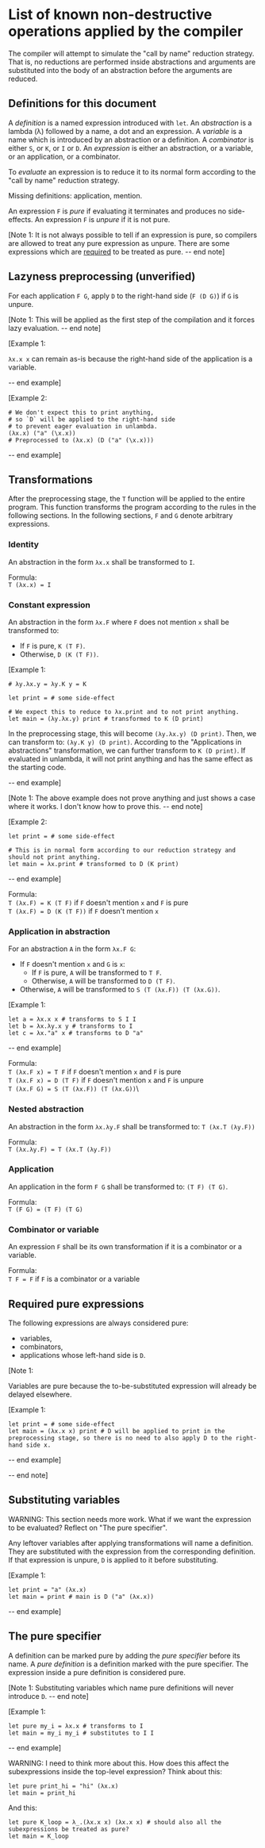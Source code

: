 # List of known non-destructive operations applied by the compiler

The compiler will attempt to simulate the "call by name" reduction strategy. That is, no reductions are performed inside abstractions and arguments are substituted into the body of an abstraction before the arguments are reduced.

## Definitions for this document

A *definition* is a named expression introduced with `let`. An *abstraction* is a lambda (λ) followed by a name, a dot and an expression. A *variable* is a name which is introduced by an abstraction or a definition. A *combinator* is either `S`, or `K`, or `I` or `D`. An *expression* is either an abstraction, or a variable, or an application, or a combinator.

To *evaluate* an expression is to reduce it to its normal form according to the "call by name" reduction strategy.

Missing definitions: application, mention.

An expression `F` is *pure* if evaluating it terminates and produces no side-effects. An expression `F` is *unpure* if it is not pure.

[Note 1: It is not always possible to tell if an expression is pure, so compilers are allowed to treat any pure expression as unpure. There are some expressions which are [required](##-required-pure-expressions) to be treated as pure. -- end note]

## Lazyness preprocessing (unverified)

For each application `F G`, apply `D` to the right-hand side (`F (D G)`) if `G` is unpure.

[Note 1: This will be applied as the first step of the compilation and it forces lazy evaluation. -- end note]

[Example 1:

`λx.x x` can remain as-is because the right-hand side of the application is a variable.

-- end example]

[Example 2:
```
# We don't expect this to print anything,
# so `D` will be applied to the right-hand side
# to prevent eager evaluation in unlambda.
(λx.x) ("a" (\x.x))
# Preprocessed to (λx.x) (D ("a" (\x.x)))
```
-- end example]

## Transformations

After the preprocessing stage, the `T` function will be applied to the entire program. This function transforms the program according to the rules in the following sections. In the following sections, `F` and `G` denote arbitrary expressions.

### Identity

An abstraction in the form `λx.x` shall be transformed to `I`.

Formula: \
`T (λx.x) = I`

### Constant expression

An abstraction in the form `λx.F` where `F` does not mention `x` shall be transformed to:
- If `F` is pure, `K (T F)`.
- Otherwise, `D (K (T F))`.

[Example 1:
```
# λy.λx.y = λy.K y = K

let print = # some side-effect

# We expect this to reduce to λx.print and to not print anything.
let main = (λy.λx.y) print # transformed to K (D print)
```

In the preprocessing stage, this will become `(λy.λx.y) (D print)`. Then, we can transform to: `(λy.K y) (D print)`. According to the "Applications in abstractions" transformation, we can further transform to `K (D print)`. If evaluated in unlambda, it will not print anything and has the same effect as the starting code.

-- end example]

[Note 1: The above example does not prove anything and just shows a case where it works. I don't know how to prove this. -- end note]

[Example 2:
```
let print = # some side-effect

# This is in normal form according to our reduction strategy and should not print anything.
let main = λx.print # transformed to D (K print)
```
-- end example]

Formula: \
`T (λx.F) = K (T F)` if `F` doesn't mention `x` and `F` is pure \
`T (λx.F) = D (K (T F))` if `F` doesn't mention `x`

### Application in abstraction

For an abstraction `A` in the form `λx.F G`:
- If `F` doesn't mention `x` and `G` is `x`:
    - If `F` is pure, `A` will be transformed to `T F`.
    - Otherwise, `A` will be transformed to `D (T F)`.
- Otherwise, `A` will be transformed to `S (T (λx.F)) (T (λx.G))`.

[Example 1:
```
let a = λx.x x # transforms to S I I
let b = λx.λy.x y # transforms to I
let c = λx."a" x # transforms to D "a"
```
-- end example]

Formula: \
`T (λx.F x) = T F` if `F` doesn't mention `x` and `F` is pure \
`T (λx.F x) = D (T F)` if `F` doesn't mention `x` and `F` is unpure \
`T (λx.F G) = S (T (λx.F)) (T (λx.G))`\

### Nested abstraction

An abstraction in the form `λx.λy.F` shall be transformed to: `T (λx.T (λy.F))`

Formula: \
`T (λx.λy.F) = T (λx.T (λy.F))`

### Application

An application in the form `F G` shall be transformed to: `(T F) (T G)`.

Formula: \
`T (F G) = (T F) (T G)`

### Combinator or variable

An expression `F` shall be its own transformation if it is a combinator or a variable.

Formula: \
`T F = F` if `F` is a combinator or a variable

## Required pure expressions

The following expressions are always considered pure:
- variables,
- combinators,
- applications whose left-hand side is `D`.
<!-- - expressions inside pure definitions. -->

[Note 1:

Variables are pure because the to-be-substituted expression will already be delayed elsewhere.

[Example 1:
```
let print = # some side-effect
let main = (λx.x x) print # D will be applied to print in the preprocessing stage, so there is no need to also apply D to the right-hand side x.
```
-- end example]

-- end note]

## Substituting variables

WARNING: This section needs more work. What if we want the expression to be evaluated? Reflect on "The pure specifier".

Any leftover variables after applying transformations will name a definition. They are substituted with the expression from the corresponding definition. If that expression is unpure, `D` is applied to it before substituting.

[Example 1:
```
let print = "a" (λx.x)
let main = print # main is D ("a" (λx.x))
```
-- end example]

## The pure specifier

A definition can be marked pure by adding the *pure specifier* before its name. A *pure definition* is a definition marked with the pure specifier. The expression inside a pure definition is considered pure.

[Note 1: Substituting variables which name pure definitions will never introduce `D`. -- end note]

[Example 1:
```
let pure my_i = λx.x # transforms to I
let main = my_i my_i # substitutes to I I
```
-- end example]

WARNING: I need to think more about this. How does this affect the subexpressions inside the top-level expression?
Think about this:
```
let pure print_hi = "hi" (λx.x)
let main = print_hi
```
And this:
```
let pure K_loop = λ_.(λx.x x) (λx.x x) # should also all the subexpressions be treated as pure?
let main = K_loop
```
